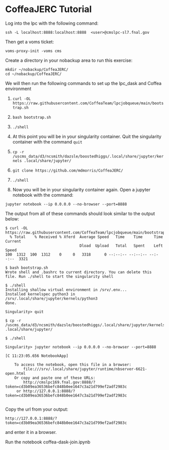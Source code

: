 # CoffeaJERC Tutorial
Log into the lpc with the following command:

```
ssh -L localhost:8888:localhost:8888  <user>@cmslpc-sl7.fnal.gov
```

Then get a voms ticket:

```
voms-proxy-init -voms cms
```

Create a directory in your nobackup area to run this exercise:


```
mkdir ~/nobackup/CoffeaJERC/
cd ~/nobackup/CoffeaJERC/
```

We will then run the following commands to set up the lpc_dask and Coffea environment

1. ```curl -OL https://raw.githubusercontent.com/CoffeaTeam/lpcjobqueue/main/bootstrap.sh```

2. ``` bash bootstrap.sh ```

3. ```./shell```

4. At this point you will be in your singularity container. Quit the singularity container with the command ```quit```

5. ```cp -r /uscms_data/d3/ncsmith/dazsle/boostedhiggs/.local/share/jupyter/kernels .local/share/jupyter/```

6. ```git clone https://github.com/mdmorris/CoffeaJERC/```

7. ```./shell```

8. Now you will be in your singularity container again. Open a jupyter notebook with the command: 

```jupyter notebook --ip 0.0.0.0 --no-browser --port=8888```


The output from all of these commands should look similar to the output below:


```
$ curl -OL https://raw.githubusercontent.com/CoffeaTeam/lpcjobqueue/main/bootstrap.sh
  % Total    % Received % Xferd  Average Speed   Time    Time     Time  Current
                                 Dload  Upload   Total   Spent    Left  Speed
100  1312  100  1312    0     0   3318      0 --:--:-- --:--:-- --:--:--  3321

$ bash bootstrap.sh
Wrote shell and .bashrc to current directory. You can delete this file. Run ./shell to start the singularity shell

$ ./shell
Installing shallow virtual environment in /srv/.env...
Installed kernelspec python3 in /srv/.local/share/jupyter/kernels/python3
done.

Singularity> quit

$ cp -r /uscms_data/d3/ncsmith/dazsle/boostedhiggs/.local/share/jupyter/kernels .local/share/jupyter/

$ ./shell

Singularity> jupyter notebook --ip 0.0.0.0 --no-browser --port=8888

[C 11:23:05.656 NotebookApp] 
    
    To access the notebook, open this file in a browser:
        file:///srv/.local/share/jupyter/runtime/nbserver-6621-open.html
    Or copy and paste one of these URLs:
        http://cmslpc169.fnal.gov:8888/?token=cd3b09ea36536befc848b0ee1647c3a21d799ef2adf2983c
     or http://127.0.0.1:8888/?token=cd3b09ea36536befc848b0ee1647c3a21d799ef2adf2983c


```

Copy the url from your output:

```
http://127.0.0.1:8888/?token=cd3b09ea36536befc848b0ee1647c3a21d799ef2adf2983c
``` 
and enter it in a browser.

Run the notebook coffea-dask-join.ipynb
